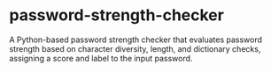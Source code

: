# password-strength-checker
A Python-based password strength checker that evaluates password strength based on character diversity, length, and dictionary checks, assigning a score and label to the input password.
